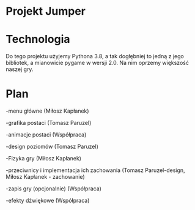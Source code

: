 # Projekt Jumper


# Technologia
Do tego projektu użyjemy Pythona 3.8, a tak dogłębniej to jedną z jego bibliotek, a mianowicie pygame w wersji 2.0. Na nim oprzemy większość naszej gry.

# Plan
-menu główne (Miłosz Kapłanek)

-grafika postaci (Tomasz Paruzel)

-animacje postaci (Współpraca)

-design poziomów (Tomasz Paruzel)

-Fizyka gry (Miłosz Kapłanek)

-przeciwnicy i implementacja ich zachowania (Tomasz Paruzel-design, Miłosz Kapłanek - zachowanie)

-zapis gry (opcjonalnie) (Współpraca)

-efekty dźwiękowe (Współpraca)
